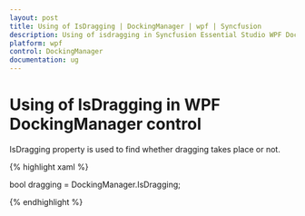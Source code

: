 ```yaml
---
layout: post
title: Using of IsDragging | DockingManager | wpf | Syncfusion
description: Using of isdragging in Syncfusion Essential Studio WPF DockingManager control, its elements and more.
platform: wpf
control: DockingManager
documentation: ug
---
```


# Using of IsDragging in WPF DockingManager control

IsDragging property is used to find whether dragging takes place or not.

{% highlight xaml %}

bool dragging = DockingManager.IsDragging;

{% endhighlight  %}
